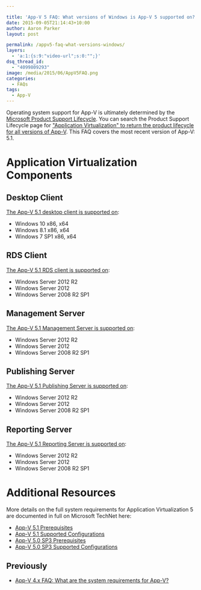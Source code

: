```yaml
---

title: 'App-V 5 FAQ: What versions of Windows is App-V 5 supported on?'
date: 2015-09-05T21:14:43+10:00
author: Aaron Parker
layout: post

permalink: /appv5-faq-what-versions-windows/
layers:
  - 'a:1:{s:9:"video-url";s:0:"";}'
dsq_thread_id:
  - "4099809293"
image: /media/2015/06/AppV5FAQ.png
categories:
  - FAQs
tags:
  - App-V
---
```

Operating system support for App-V is ultimately determined by the [Microsoft Product Support Lifecycle](https://support.microsoft.com/en-us/lifecycle). You can search the Product Support Lifecycle page for ["Application Virtualization" to return the product lifecycle for all versions of App-V](https://support.microsoft.com/en-us/lifecycle/search?sort=PN&alpha=application%20virtualization&Filter=FilterNO). This FAQ covers the most recent version of App-V: 5.1.

# Application Virtualization Components

## Desktop Client

[The App-V 5.1 desktop client is supported on](https://technet.microsoft.com/en-us/library/mt346547.aspx):

  * Windows 10 x86, x64
  * Windows 8.1 x86, x64
  * Windows 7 SP1 x86, x64

## RDS Client

[The App-V 5.1 RDS client is supported on](https://technet.microsoft.com/en-us/library/mt346547.aspx):

  * Windows Server 2012 R2
  * Windows Server 2012
  * Windows Server 2008 R2 SP1

## Management Server

[The App-V 5.1 Management Server is supported on](https://technet.microsoft.com/en-us/library/mt346547.aspx):

  * Windows Server 2012 R2
  * Windows Server 2012
  * Windows Server 2008 R2 SP1

## Publishing Server

[The App-V 5.1 Publishing Server is supported on](https://technet.microsoft.com/en-us/library/mt346547.aspx):

  * Windows Server 2012 R2
  * Windows Server 2012
  * Windows Server 2008 R2 SP1

## Reporting Server

[The App-V 5.1 Reporting Server is supported on](https://technet.microsoft.com/en-us/library/mt346547.aspx):

  * Windows Server 2012 R2
  * Windows Server 2012
  * Windows Server 2008 R2 SP1

# Additional Resources

More details on the full system requirements for Application Virtualization 5 are documented in full on Microsoft TechNet here:

  * [App-V 5.1 Prerequisites](https://technet.microsoft.com/en-us/library/mt346482.aspx)
  * [App-V 5.1 Supported Configurations](https://technet.microsoft.com/en-us/library/mt346547.aspx)
  * [App-V 5.0 SP3 Prerequisites](https://technet.microsoft.com/en-us/library/jj713458.aspx)
  * [App-V 5.0 SP3 Supported Configurations](https://technet.microsoft.com/en-us/library/dn858695.aspx)

## Previously

  * [App-V 4.x FAQ: What are the system requirements for App-V?]({{site.baseurl}}/app-v-faq-6-what-are-the-system-requirements-for-app-v/)
